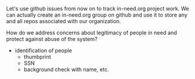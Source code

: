 Let's use github issues from now on to track in-need.org project work. We can actually create
an in-need.org group on github and use it to store any and all repos associated with our organization.

How do we address concerns about legitimacy of people in need and protect against abuse of the system?

 - identification of people
    - thumbprint
    - SSN
    - background check with name, etc.